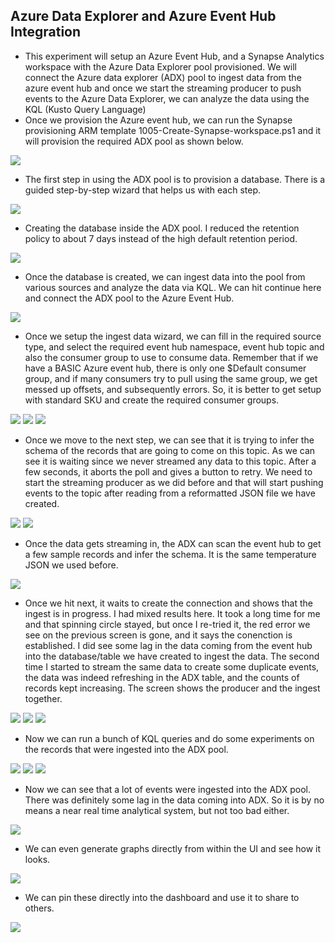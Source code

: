 ## Azure Data Explorer and Azure Event Hub Integration

* This experiment will setup an Azure Event Hub, and a Synapse Analytics workspace with the Azure Data Explorer pool provisioned. We will connect the Azure data explorer (ADX) pool to ingest data from the azure event hub and once we start the streaming producer to push events to the Azure Data Explorer, we can analyze the data using the KQL (Kusto Query Language)
* Once we provision the Azure event hub, we can run the Synapse provisioning ARM template 1005-Create-Synapse-workspace.ps1 and it will provision the required ADX pool as shown below.

<img src="../images/synapse_azeventhub_00.png" />

* The first step in using the ADX pool is to provision a database. There is a guided step-by-step wizard that helps us with each step. 

<img src="../images/synapse_azeventhub_01.png" />

* Creating the database inside the ADX pool. I reduced the retention policy to about 7 days instead of the high default retention period. 

<img src="../images/synapse_azeventhub_02.png" />

* Once the database is created, we can ingest data into the pool from various sources and analyze the data via KQL. We can hit continue here and connect the ADX pool to the Azure Event Hub. 

<img src="../images/synapse_azeventhub_03.png" />

* Once we setup the ingest data wizard, we can fill in the required source type, and select the required event hub namespace, event hub topic and also the consumer group to use to consume data. Remember that if we have a BASIC Azure event hub, there is only one $Default consumer group, and if many consumers try to pull using the same group, we get messed up offsets, and subsequently errors. So, it is better to get setup with standard SKU and create the required consumer groups. 

<img src="../images/synapse_azeventhub_04.png" />
<img src="../images/synapse_azeventhub_05.png" />
<img src="../images/synapse_azeventhub_06.png" />

* Once we move to the next step, we can see that it is trying to infer the schema of the records that are going to come on this topic. As we can see it is waiting since we never streamed any data to this topic. After a few seconds, it aborts the poll and gives a button to retry. We need to start the streaming producer as we did before and that will start pushing events to the topic after reading from a reformatted JSON file we have created. 

<img src="../images/synapse_azeventhub_07.png" />
<img src="../images/synapse_azeventhub_00.png" />

* Once the data gets streaming in, the ADX can scan the event hub to get a few sample records and infer the schema. It is the same temperature JSON we used before. 
<img src="../images/synapse_azeventhub_09.png" />

* Once we hit next, it waits to create the connection and shows that the ingest is in progress. I had mixed results here. It took a long time for me and that spinning circle stayed, but once I re-tried it, the red error we see on the previous screen is gone, and it says the conenction is established. I did see some lag in the data coming from the event hub into the database/table we have created to ingest the data. The second time I started to stream the same data to create some duplicate events, the data was indeed refreshing in the ADX table, and the counts of records kept increasing. The screen shows the producer and the ingest together. 

<img src="../images/synapse_azeventhub_10.png" />
<img src="../images/synapse_azeventhub_11.png" />
<img src="../images/synapse_azeventhub_12.png" />

* Now we can run a bunch of KQL queries and do some experiments on the records that were ingested into the ADX pool. 

<img src="../images/synapse_azeventhub_13.png" />
<img src="../images/synapse_azeventhub_14.png" />
<img src="../images/synapse_azeventhub_15.png" />

* Now we can see that a lot of events were ingested into the ADX pool. There was definitely some lag in the data coming into ADX. So it is by no means a near real time analytical system, but not too bad either. 

<img src="../images/synapse_azeventhub_16.png" />

* We can even generate graphs directly from within the UI and see how it looks. 

<img src="../images/synapse_azeventhub_17.png" />

* We can pin these directly into the dashboard and use it to share to others. 

<img src="../images/synapse_azeventhub_18.png" />